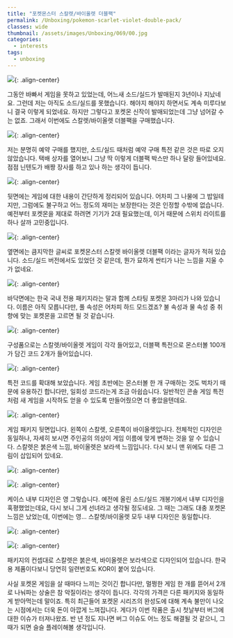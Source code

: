 ```yaml
---
title: "포켓몬스터 스칼렛/바이올렛 더블팩"
permalink: /Unboxing/pokemon-scarlet-violet-double-pack/
classes: wide
thumbnail: /assets/images/Unboxing/069/00.jpg
categories:
  - interests
tags:
  - unboxing
---
```


![](/assets/images/Unboxing/069/00.jpg){: .align-center}

그동안 바빠서 게임을 못하고 있었는데, 어느새 소드/실드가 발매된지 3년이나 지났네요. 그런데 저는 아직도 소드/실드를 못했습니다. 해야지 해야지 하면서도 계속 미루다보니 결국 이렇게 되었네요. 하지만 그렇다고 포켓몬 신작이 발매되었는데 그냥 넘어갈 수는 없죠. 그래서 이번에도 스칼렛/바이올렛 더블팩을 구매했습니다.

![](/assets/images/Unboxing/069/01.jpg){: .align-center}

저는 분명히 예약 구매를 했지만, 소드/실드 때처럼 예약 구매 특전 같은 것은 따로 오지 않았습니다. 택배 상자를 열어보니 그냥 딱 이렇게 더블팩 박스만 하나 달랑 들어있네요. 점점 닌텐도가 배짱 장사를 하고 있나 하는 생각이 듭니다.

![](/assets/images/Unboxing/069/02.jpg){: .align-center}

뒷면에는 게임에 대한 내용이 간단하게 정리되어 있습니다. 어차피 그 나물에 그 밥일테지만, 그럼에도 불구하고 어느 정도의 재미는 보장한다는 것은 인정할 수밖에 없습니다. 예전부터 포켓몬을 제대로 하려면 기기가 2대 필요했는데, 이거 때문에 스위치 라이트를 하나 살까 고민중입니다.

![](/assets/images/Unboxing/069/03.jpg){: .align-center}

옆면에는 큼지막한 글씨로 포켓몬스터 스칼렛 바이올렛 더블팩 이라는 글자가 적혀 있습니다. 소드/실드 버전에서도 있었던 것 같은데, 뭔가 묘하게 싼티가 나는 느낌을 지울 수가 없네요.

![](/assets/images/Unboxing/069/04.jpg){: .align-center}

바닥면에는 한국 국내 전용 패키지라는 말과 함께 스타팅 포켓몬 3마리가 나와 있습니다. 이름은 아직 모릅니다만, 풀 속성은 어차피 하드 모드겠죠? 불 속성과 물 속성 중 취향에 맞는 포켓몬을 고르면 될 것 같습니다.

![](/assets/images/Unboxing/069/05.jpg){: .align-center}

구성품으로는 스칼렛/바이올렛 게임이 각각 들어있고, 더블팩 특전으로 몬스터볼 100개가 담긴 코드 2개가 들어있습니다.

![](/assets/images/Unboxing/069/06.jpg){: .align-center}

특전 코드를 확대해 보았습니다. 게임 초반에는 몬스터볼 한 개 구매하는 것도 벅차기 때문에 유용하긴 합니다만, 일회성 코드라는게 조금 아쉽습니다. 일반적인 콘솔 게임 특전처럼 새 게임을 시작하도 얻을 수 있도록 만들어줬으면 더 좋았을텐데요.

![](/assets/images/Unboxing/069/07.jpg){: .align-center}

게임 패키지 뒷면입니다. 왼쪽이 스칼렛, 오른쪽이 바이올렛입니다. 전체적인 디자인은 동일하나, 자세히 보시면 주인공의 의상이 게임 이름에 맞게 변하는 것을 알 수 있습니다. 스칼렛은 붉은색 느낌, 바이올렛은 보라색 느낌입니다. 다시 보니 맨 위에도 다른 그림이 삽입되어 있네요.

![](/assets/images/Unboxing/069/08.jpg){: .align-center}

![](/assets/images/Unboxing/069/09.jpg){: .align-center}

케이스 내부 디자인은 영 그렇습니다. 예전에 올린 소드/실드 개봉기에서 내부 디자인을 혹평했었는데요, 다시 보니 그게 선녀라고 생각될 정도네요. 그 때는 그래도 대충 포켓몬 느낌은 났었는데, 이번에는 영... 스칼렛/바이올렛 모두 내부 디자인은 동일합니다.

![](/assets/images/Unboxing/069/10.jpg){: .align-center}

![](/assets/images/Unboxing/069/11.jpg){: .align-center}

패키지의 컨셉대로 스칼렛은 붉은색, 바이올렛은 보라색으로 디자인되어 있습니다. 한국용 제품이다보니 당연히 일련번호도 KOR이 붙어 있습니다.

사실 포켓몬 게임을 살 때마다 느끼는 것이긴 합니다만, 멀쩡한 게임 한 개를 뜯어서 2개로 나눠파는 상술은 참 악질이라는 생각이 듭니다. 각각의 가격은 다른 패키지와 동일하게 받아먹는데 말이죠. 특히 최근들어 포켓몬 시리즈의 완성도에 대해 계속 불만이 나오는 시점에서는 더욱 돈이 아깝게 느껴집니다. 게다가 이번 작품은 출시 첫날부터 버그에 대한 이슈가 터져나왔죠. 반 년 정도 지나면 버그 이슈도 어느 정도 해결될 것 같으니, 그 때가 되면 슬슬 플레이해볼 생각입니다.
